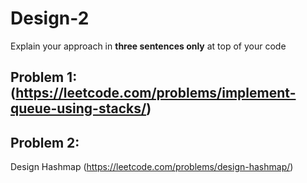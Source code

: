 # Design-2

Explain your approach in **three sentences only** at top of your code


## Problem 1: (https://leetcode.com/problems/implement-queue-using-stacks/)



## Problem 2:
Design Hashmap (https://leetcode.com/problems/design-hashmap/)




